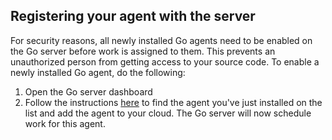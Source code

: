 ## Registering your agent with the server

For security reasons, all newly installed Go agents need to be enabled on the Go server before work is assigned to them. This prevents an unauthorized person from getting access to your source code. To enable a newly installed Go agent, do the following:

1.  Open the Go server dashboard
2.  Follow the instructions [here](../configuration/managing_a_build_cloud.md) to find the agent you've just installed on the list and add the agent to your cloud. The Go server will now schedule work for this agent.
